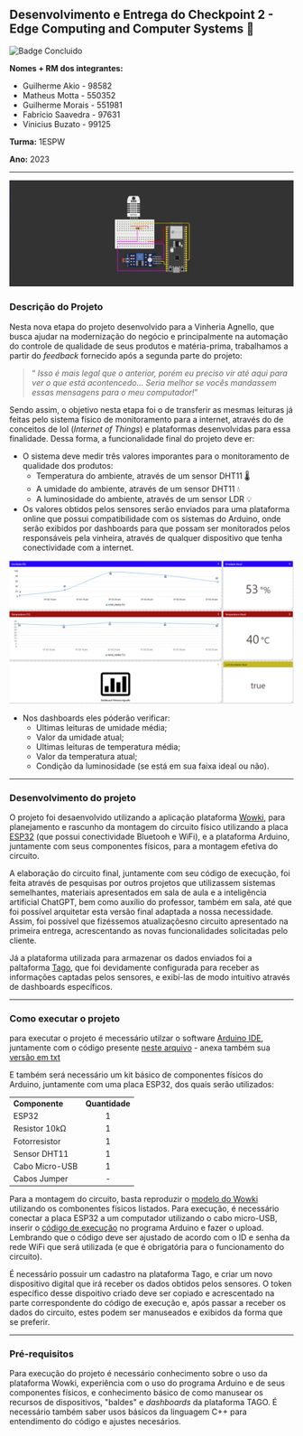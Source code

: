 ## Desenvolvimento e Entrega do Checkpoint 2 - Edge Computing and Computer Systems :rooster:
![Badge Concluido](https://img.shields.io/badge/STATUS-CONCLUIDO-GREEN)

**Nomes + RM dos integrantes:**
- Guilherme Akio - 98582
- Matheus Motta - 550352
- Guilherme Morais - 551981
- Fabrício Saavedra - 97631	
- Vinicius Buzato - 99125

**Turma:** 1ESPW

**Ano:** 2023
___
<img src="Cicuito_ESP32.png">

### Descrição do Projeto
Nesta nova etapa do projeto desenvolvido para a Vinheria Agnello, que busca ajudar na modernização do negócio e principalmente na automação do controle de qualidade de seus produtos e matéria-prima, trabalhamos a partir do _feedback_ fornecido após a segunda parte do projeto:

>“ _Isso é mais legal que o anterior, porém eu preciso vir até aqui para ver o que está acontencedo... Seria melhor se vocês mandassem essas mensagens para o meu computador!_”

Sendo assim, o objetivo nesta etapa foi o de transferir as mesmas leituras já feitas pelo sistema físico de monitoramento para a internet, através do de conceitos de IoI (_Internet of Things_) e plataformas desenvolvidas para essa finalidade. Dessa forma, a funcionalidade final do projeto deve er:
- O sistema deve medir três valores imporantes para o monitoramento de qualidade dos produtos:
    - Temperatura do ambiente, através de um sensor DHT11 🌡️
    - A umidade do ambiente, através de um sensor DHT11 💧
    - A luminosidade do ambiente, através de um sensor LDR 💡
- Os valores obtidos pelos sensores serão enviados para uma plataforma online que possui compatibilidade com os sistemas do Arduino, onde serão exibidos por dashboards para que possam ser monitorados pelos responsáveis pela vinheira, através de qualquer dispositivo que tenha conectividade com a internet.

<img src="Dashboards.png">

- Nos dashboards eles póderão verificar:
  - Ultimas leituras de umidade média;
  - Valor da umidade atual;
  - Ultimas leituras de temperatura média;
  - Valor da temperatura atual;
  - Condição da luminosidade (se está em sua faixa ideal ou não).
___
### Desenvolvimento do projeto
O projeto foi desaenvolvido utilizando a aplicação plataforma [Wowki](https://wokwi.com), para planejamento e rascunho da montagem do circuito físico utilizando a placa [ESP32](https://www.espressif.com/en/products/socs/esp32) (que possui conectividade Bluetooh e WiFi), e a plataforma Arduino, juntamente com seus componentes físicos, para a montagem efetiva do circuito.

A elaboração do circuito final, juntamente com seu código de execução, foi feita através de pesquisas por outros projetos que utilizassem sistemas semelhantes, materiais apresentados em sala de aula e a inteligência artificial ChatGPT,  bem como auxílio do professor, também em sala, até que foi possível arquitetar esta versão final adaptada a nossa necessidade. Assim, foi possível que fizéssemos atualizaçõesno circuito apresentado na primeira entrega, acrescentando as novas funcionalidades solicitadas pelo cliente. 

Já a plataforma utilizada para armazenar os dados enviados foi a paltaforma [Tago](https://tago.io), que foi devidamente configurada para receber as informações captadas pelos sensores, e exibí-las de modo intuitivo através de dashboards específicos.
___
### Como executar o projeto
para executar o projeto é mecessário utilzar o software [Arduino IDE](https://www.arduino.cc/en/software), juntamente com o código presente [neste arquivo](Codigo_Arduino.ino) - anexa também sua [versão em txt](Codigo_Arduino.txt)
  
E também será necessário um kit básico de componentes físicos do Arduino, juntamente com uma placa ESP32, dos quais serão utilizados:

<table>
  <tr>
    <td><b>Componente</b></td>
    <td align=center><b>Quantidade</b></td>
  </tr>
  <tr>
    <td>ESP32</td>
    <td align=center>1</td>
  </tr>
  <tr>
    <td>Resistor 10kΩ</td>
    <td align=center>1</td>
  </tr>
  <tr>
    <td>Fotorresistor</td>
    <td align=center>1</td>
  </tr>
  <tr>
    <td>Sensor DHT11</td>
    <td align=center>1</td>
  </tr>
    <tr>
    <td>Cabo Micro-USB</td>
    <td align=center>1</td>
  </tr>
  <tr>
    <td>Cabos Jumper</td>
    <td align=center>-</td>
  </tr>
</table>

Para a montagem do circuito, basta reproduzir o [modelo do Wowki](Cicuito_ESP32.png) utilizando os combonentes físicos listados. Para execução, é necessário conectar a placa ESP32 a um computador utilizando o cabo micro-USB, inserir o [código de execução](Codigo_Arduino.ino) no programa Arduino e fazer o upload. Lembrando que o código deve ser ajustado de acordo com o ID e senha da rede WiFi que será utilizada (e que é obrigatória para o funcionamento do circuito).

É necessário possuir um cadastro na plataforma Tago, e criar um novo dispositivo digital que irá receber os dados obtidos pelos sensores. O token específico desse dispoitivo criado deve ser copiado e acrescentado na parte correspondente do código de execução e, após passar a receber os dados do circuito, estes podem ser manuseados e exibidos da forma que se preferir.
___
### Pré-requisitos
Para execução do projeto é necessário conhecimento sobre o uso da plataforma Wowki, experiência com o uso do programa Arduino e de seus componentes físicos, e conhecimento básico de como manusear os recursos de dispositivos, "baldes" e _dashboards_ da plataforma TAGO. É necessário também saber usos básicos da linguagem C++ para entendimento do código e ajustes necesários.
